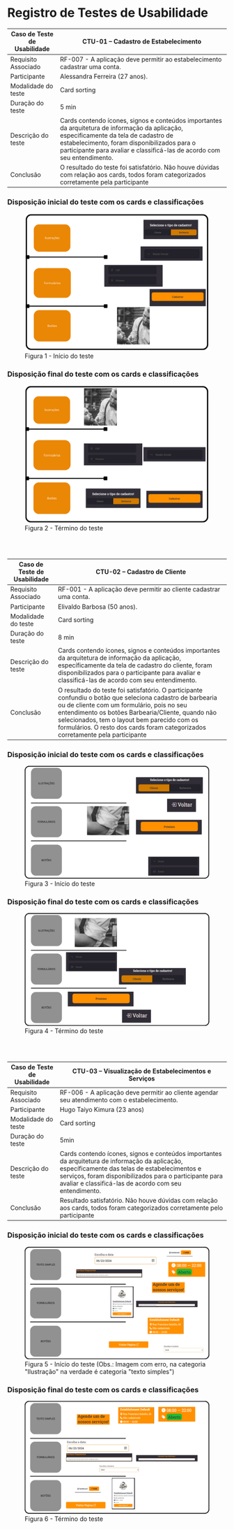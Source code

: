# Registro de Testes de Usabilidade


| **Caso de Teste de Usabilidade** | **CTU-01 – Cadastro de Estabelecimento** |
| --- | --- |
| Requisito Associado | RF-007 - A aplicação deve permitir ao estabelecimento cadastrar uma conta. |
| Participante | Alessandra Ferreira (27 anos).|
| Modalidade do teste | Card sorting |
| Duração do teste | 5 min|
| Descrição do teste | Cards contendo ícones, signos e conteúdos importantes da arquitetura de informação da aplicação, especificamente da tela de cadastro de estabelecimento, foram disponibilizados para o participante para avaliar e classificá-las de acordo com seu entendimento.| 
| Conclusão | O resultado do teste foi satisfatório. Não houve dúvidas com relação aos cards, todos foram  categorizados corretamente pela participante|

<h3><b>Disposição inicial do teste com os cards e classificações</b></h3>
<figure>
    <img src="./img/card-sorting-af-est1.png">
    <figcaption>Figura 1 - Início do teste </figure>
</figure>


<h3><b>Disposição final do teste com os cards e classificações</b></h3>
<figure>
    <img src="./img/card-sorting-af-est.png">
    <figcaption>Figura 2 - Término do teste </figure>
</figure>
   <br></br>


| **Caso de Teste de Usabilidade** | **CTU-02 – Cadastro de Cliente** |
| --- | --- |
| Requisito Associado | RF-001 - A aplicação deve permitir ao cliente cadastrar uma conta.  |
| Participante | Elivaldo Barbosa (50 anos).|
| Modalidade do teste | Card sorting |
| Duração do teste | 8 min|
| Descrição do teste | Cards contendo ícones, signos e conteúdos importantes da arquitetura de informação da aplicação, específicamente da tela de cadastro do cliente, foram disponibilizados para o participante para avaliar e classificá-las de acordo com seu entendimento.| 
| Conclusão | O resultado do teste foi satisfatório. O participante confundiu o botão que seleciona cadastro de barbearia ou de cliente com um formulário, pois no seu entendimento os botões Barbearia/Cliente, quando não selecionados, tem o layout bem parecido com os formulários. O resto dos cards foram categorizados corretamente pela participante|

<h3><b>Disposição inicial do teste com os cards e classificações</b></h3>
<figure>
    <img src="./img/card-sorting-eb-est.png">
    <figcaption>Figura 3 - Início do teste </figure>
</figure>

<h3><b>Disposição final do teste com os cards e classificações</b></h3>
<figure>
    <img src="./img/card-sorting-eb-est2.png">
    <figcaption>Figura 4 - Término do teste </figure>
</figure>
<br></br>

| **Caso de Teste de Usabilidade** | **CTU-03 – Visualização de Estabelecimentos e Serviços** |
| --- | --- |
| Requisito Associado | RF-006 - A aplicação deve permitir ao cliente agendar seu atendimento com o estabelecimento. |
| Participante| Hugo Taiyo Kimura (23 anos)|
| Modalidade do teste | Card sorting |
| Duração do teste | 5min |
| Descrição do teste|Cards contendo ícones, signos e conteúdos importantes da arquitetura de informação da aplicação, específicamente das telas de estabelecimentos e serviços, foram disponibilizados para o participante para avaliar e classificá-las de acordo com seu entendimento. |
| Conclusão | Resultado satisfatório. Não houve dúvidas com relação aos cards, todos foram  categorizados corretamente pelo participante|

<h3><b>Disposição inicial do teste com os cards e classificações</b></h3>
<figure>
    <img src="./img/CTU 3 HTK 2.png">
    <figcaption>Figura 5 - Início do teste (Obs.: Imagem com erro, na categoria "Ilustração" na verdade é categoria "texto simples") </figure>
</figure>
<h3><b>Disposição final do teste com os cards e classificações</b></h3>
<figure>
    <img src="./img/CTU 3 HTK.png">
    <figcaption>Figura 6 - Término do teste </figure>
</figure>
<br></br>



